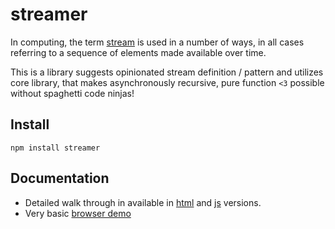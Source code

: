 # streamer #

In computing, the term [stream] is used in a number of ways, in all cases
referring to a sequence of elements made available over time.

This is a library suggests opinionated stream definition / pattern and utilizes
core library, that makes asynchronously recursive, pure function `<3` possible
without spaghetti code ninjas!

## Install ##

    npm install streamer

## Documentation ##

  - Detailed walk through in available in [html](html-readme) and
    [js](js-readme) versions.
  - Very basic [browser demo]

[html-readme]:http://jeditoolkit.com/streamer/docs/readme.html
[js-readme]:https://github.com/Gozala/streamer/blob/master/readme.js
[browser demo]:http://jeditoolkit.com/streamer/demos/axis.html
[stream]:http://en.wikipedia.org/wiki/Stream_(computing)
